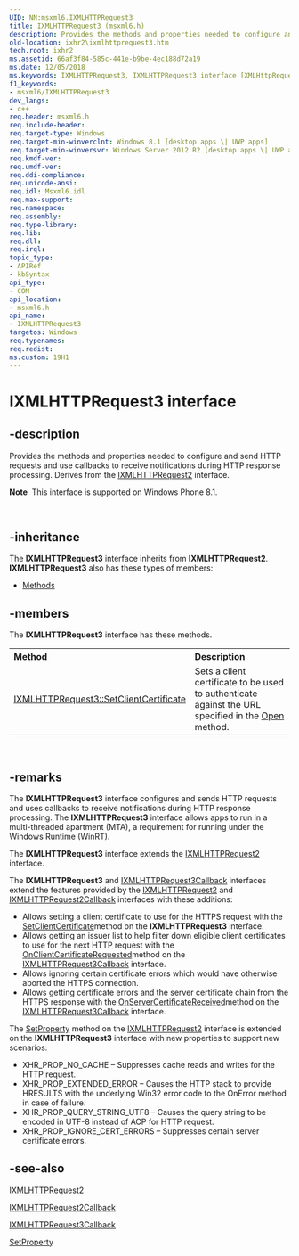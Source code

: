 ```yaml
---
UID: NN:msxml6.IXMLHTTPRequest3
title: IXMLHTTPRequest3 (msxml6.h)
description: Provides the methods and properties needed to configure and send HTTP requests and use callbacks to receive notifications during HTTP response processing.
old-location: ixhr2\ixmlhttprequest3.htm
tech.root: ixhr2
ms.assetid: 66af3f84-585c-441e-b9be-4ec188d72a19
ms.date: 12/05/2018
ms.keywords: IXMLHTTPRequest3, IXMLHTTPRequest3 interface [XMLHttpRequest2], IXMLHTTPRequest3 interface [XMLHttpRequest2],described, ixhr2.ixmlhttprequest3, msxml6/IXMLHTTPRequest3
f1_keywords:
- msxml6/IXMLHTTPRequest3
dev_langs:
- c++
req.header: msxml6.h
req.include-header: 
req.target-type: Windows
req.target-min-winverclnt: Windows 8.1 [desktop apps \| UWP apps]
req.target-min-winversvr: Windows Server 2012 R2 [desktop apps \| UWP apps]
req.kmdf-ver: 
req.umdf-ver: 
req.ddi-compliance: 
req.unicode-ansi: 
req.idl: Msxml6.idl
req.max-support: 
req.namespace: 
req.assembly: 
req.type-library: 
req.lib: 
req.dll: 
req.irql: 
topic_type:
- APIRef
- kbSyntax
api_type:
- COM
api_location:
- msxml6.h
api_name:
- IXMLHTTPRequest3
targetos: Windows
req.typenames: 
req.redist: 
ms.custom: 19H1
---
```


# IXMLHTTPRequest3 interface


## -description


Provides the methods and properties needed to configure and send HTTP requests and use  callbacks  to receive notifications  during HTTP response processing. Derives from the <a href="https://docs.microsoft.com/previous-versions/windows/desktop/api/msxml6/nn-msxml6-ixmlhttprequest2">IXMLHTTPRequest2</a> interface. <div class="alert"><b>Note</b>  This interface is supported on Windows Phone 8.1. </div>
<div> </div>



## -inheritance

The <b xmlns:loc="http://microsoft.com/wdcml/l10n">IXMLHTTPRequest3</b> interface inherits from <b>IXMLHTTPRequest2</b>. <b>IXMLHTTPRequest3</b> also has these types of members:
<ul>
<li><a href="https://docs.microsoft.com/">Methods</a></li>
</ul>

## -members

The <b>IXMLHTTPRequest3</b> interface has these methods.
<table class="members" id="memberListMethods">
<tr>
<th align="left" width="37%">Method</th>
<th align="left" width="63%">Description</th>
</tr>
<tr data="declared;">
<td align="left" width="37%">
<a href="https://docs.microsoft.com/previous-versions/windows/desktop/ixhr2/ixmlhttprequest3-setclientcertificate">IXMLHTTPRequest3::SetClientCertificate</a>
</td>
<td align="left" width="63%">
Sets a client certificate to be used to authenticate against the URL specified in the <a href="https://docs.microsoft.com/previous-versions/windows/desktop/api/msxml6/nf-msxml6-ixmlhttprequest2-open">Open</a> method.

</td>
</tr>
</table> 


## -remarks



The <b>IXMLHTTPRequest3</b> interface configures and sends HTTP requests and uses  callbacks  to receive notifications  during HTTP response processing. The <b>IXMLHTTPRequest3</b> interface allows apps to run in a multi-threaded apartment (MTA), a requirement for running under the Windows Runtime (WinRT).

The <b>IXMLHTTPRequest3</b> interface extends the <a href="https://docs.microsoft.com/previous-versions/windows/desktop/api/msxml6/nn-msxml6-ixmlhttprequest2">IXMLHTTPRequest2</a> interface.

The <b>IXMLHTTPRequest3</b> and <a href="https://docs.microsoft.com/previous-versions/windows/desktop/api/msxml6/nn-msxml6-ixmlhttprequest3callback">IXMLHTTPRequest3Callback</a> interfaces extend the features provided by the <a href="https://docs.microsoft.com/previous-versions/windows/desktop/api/msxml6/nn-msxml6-ixmlhttprequest2">IXMLHTTPRequest2</a> and <a href="https://docs.microsoft.com/previous-versions/windows/desktop/api/msxml6/nn-msxml6-ixmlhttprequest2callback">IXMLHTTPRequest2Callback</a> interfaces with these additions:


<ul>
<li>Allows setting a client certificate to use for the HTTPS request with the <a href="https://docs.microsoft.com/previous-versions/windows/desktop/ixhr2/ixmlhttprequest3-setclientcertificate">SetClientCertificate</a>method on the <b>IXMLHTTPRequest3</b> interface.</li>
<li>Allows getting an issuer list to help filter down eligible client certificates to use for the next HTTP request with the <a href="https://docs.microsoft.com/previous-versions/windows/desktop/api/msxml6/nf-msxml6-ixmlhttprequest3callback-onclientcertificaterequested">OnClientCertificateRequested</a>method on the <a href="https://docs.microsoft.com/previous-versions/windows/desktop/api/msxml6/nn-msxml6-ixmlhttprequest3callback">IXMLHTTPRequest3Callback</a> interface.</li>
<li>Allows ignoring certain certificate errors which would have otherwise aborted the HTTPS connection. </li>
<li>Allows getting certificate errors and the server certificate chain from the HTTPS response with the <a href="https://docs.microsoft.com/previous-versions/windows/desktop/api/msxml6/nf-msxml6-ixmlhttprequest3callback-onservercertificatereceived">OnServerCertificateReceived</a>method on the <a href="https://docs.microsoft.com/previous-versions/windows/desktop/api/msxml6/nn-msxml6-ixmlhttprequest3callback">IXMLHTTPRequest3Callback</a> interface.</li>
</ul>


The <a href="https://docs.microsoft.com/previous-versions/windows/desktop/api/msxml6/nf-msxml6-ixmlhttprequest2-setproperty">SetProperty</a> method on the <a href="https://docs.microsoft.com/previous-versions/windows/desktop/api/msxml6/nn-msxml6-ixmlhttprequest2">IXMLHTTPRequest2</a> interface is extended on the <b>IXMLHTTPRequest3</b> interface with new properties to support new scenarios:


<ul>
<li>XHR_PROP_NO_CACHE – Suppresses cache reads and writes for the HTTP request.</li>
<li>XHR_PROP_EXTENDED_ERROR – Causes the HTTP stack to provide HRESULTS with the underlying Win32 error code to the OnError method in case of failure.</li>
<li>XHR_PROP_QUERY_STRING_UTF8 – Causes the query string to be encoded in UTF-8 instead of ACP for HTTP request.</li>
<li>XHR_PROP_IGNORE_CERT_ERRORS – Suppresses certain server certificate errors.</li>
</ul>





## -see-also




<a href="https://docs.microsoft.com/previous-versions/windows/desktop/api/msxml6/nn-msxml6-ixmlhttprequest2">IXMLHTTPRequest2</a>



<a href="https://docs.microsoft.com/previous-versions/windows/desktop/api/msxml6/nn-msxml6-ixmlhttprequest2callback">IXMLHTTPRequest2Callback</a>



<a href="https://docs.microsoft.com/previous-versions/windows/desktop/api/msxml6/nn-msxml6-ixmlhttprequest3callback">IXMLHTTPRequest3Callback</a>



<a href="https://docs.microsoft.com/previous-versions/windows/desktop/api/msxml6/nf-msxml6-ixmlhttprequest2-setproperty">SetProperty</a>
 

 

